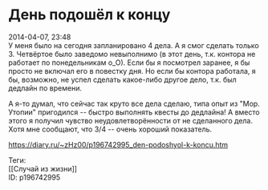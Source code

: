 День подошёл к концу
=====================

   
 2014-04-07, 23:48   
  У меня было на сегодня запланировано 4 дела. А я смог сделать только 3. Четвёртое было заведомо невыполнимо (в этот день, т.к. контора не работает по понедельникам о\_О). Если бы я посмотрел заранее, я бы просто не включал его в повестку дня. Но если бы контора работала, я бы, возможно, не успел сделать какое-либо другое дело, т.к. был дедлайн по времени.   
   
 А я-то думал, что сейчас так круто все дела сделаю, типа опыт из "Мор. Утопии" пригодился -- быстро выполнять квесты до дедлайна! А вместо этого я получил чувство неудовлетворённости от не сделанного дела. Хотя мне сообщают, что 3/4 -- очень хороший показатель.   
    
 <https://diary.ru/~zHz00/p196742995_den-podoshyol-k-koncu.htm>   
   
 Теги:   
 [[Случай из жизни]]   
 ID: p196742995